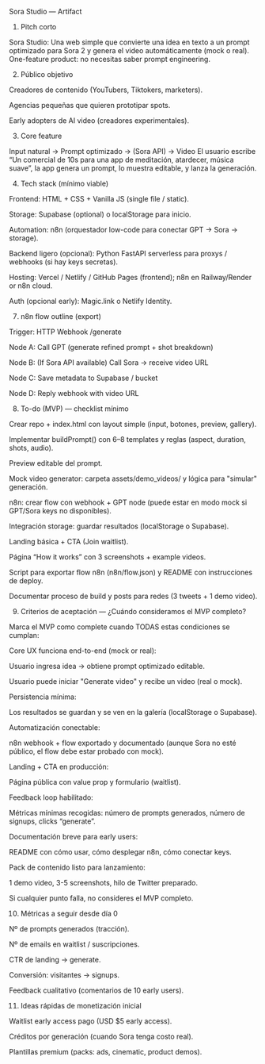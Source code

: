 Sora Studio — Artifact

1. Pitch corto

Sora Studio: Una web simple que convierte una idea en texto a un prompt optimizado para Sora 2 y genera el video automáticamente (mock o real). One-feature product: no necesitas saber prompt engineering.

2. Público objetivo

Creadores de contenido (YouTubers, Tiktokers, marketers).

Agencias pequeñas que quieren prototipar spots.

Early adopters de AI video (creadores experimentales).

3. Core feature

Input natural → Prompt optimizado → (Sora API) → Video
El usuario escribe “Un comercial de 10s para una app de meditación, atardecer, música suave”, la app genera un prompt, lo muestra editable, y lanza la generación.

4. Tech stack (mínimo viable)

Frontend: HTML + CSS + Vanilla JS (single file / static).

Storage: Supabase (optional) o localStorage para inicio.

Automation: n8n (orquestador low-code para conectar GPT → Sora → storage).

Backend ligero (opcional): Python FastAPI serverless para proxys / webhooks (si hay keys secretas).

Hosting: Vercel / Netlify / GitHub Pages (frontend); n8n en Railway/Render or n8n cloud.

Auth (opcional early): Magic.link o Netlify Identity.

7. n8n flow outline (export)

Trigger: HTTP Webhook /generate

Node A: Call GPT (generate refined prompt + shot breakdown)

Node B: (If Sora API available) Call Sora → receive video URL

Node C: Save metadata to Supabase / bucket

Node D: Reply webhook with video URL

8. To-do (MVP) — checklist mínimo

Crear repo + index.html con layout simple (input, botones, preview, gallery).

Implementar buildPrompt() con 6–8 templates y reglas (aspect, duration, shots, audio).

Preview editable del prompt.

Mock video generator: carpeta assets/demo_videos/ y lógica para "simular" generación.

n8n: crear flow con webhook + GPT node (puede estar en modo mock si GPT/Sora keys no disponibles).

Integración storage: guardar resultados (localStorage o Supabase).

Landing básica + CTA (Join waitlist).

Página “How it works” con 3 screenshots + example videos.

Script para exportar flow n8n (n8n/flow.json) y README con instrucciones de deploy.

Documentar proceso de build y posts para redes (3 tweets + 1 demo video).

9. Criterios de aceptación — ¿Cuándo consideramos el MVP completo?

Marca el MVP como complete cuando TODAS estas condiciones se cumplan:

Core UX funciona end-to-end (mock or real):

Usuario ingresa idea → obtiene prompt optimizado editable.

Usuario puede iniciar "Generate video" y recibe un video (real o mock).

Persistencia mínima:

Los resultados se guardan y se ven en la galería (localStorage o Supabase).

Automatización conectable:

n8n webhook + flow exportado y documentado (aunque Sora no esté público, el flow debe estar probado con mock).

Landing + CTA en producción:

Página pública con value prop y formulario (waitlist).

Feedback loop habilitado:

Métricas mínimas recogidas: número de prompts generados, número de signups, clicks “generate”.

Documentación breve para early users:

README con cómo usar, cómo desplegar n8n, cómo conectar keys.

Pack de contenido listo para lanzamiento:

1 demo video, 3-5 screenshots, hilo de Twitter preparado.

Si cualquier punto falla, no consideres el MVP completo.

10. Métricas a seguir desde día 0

Nº de prompts generados (tracción).

Nº de emails en waitlist / suscripciones.

CTR de landing → generate.

Conversión: visitantes → signups.

Feedback cualitativo (comentarios de 10 early users).

11. Ideas rápidas de monetización inicial

Waitlist early access pago (USD $5 early access).

Créditos por generación (cuando Sora tenga costo real).

Plantillas premium (packs: ads, cinematic, product demos).
